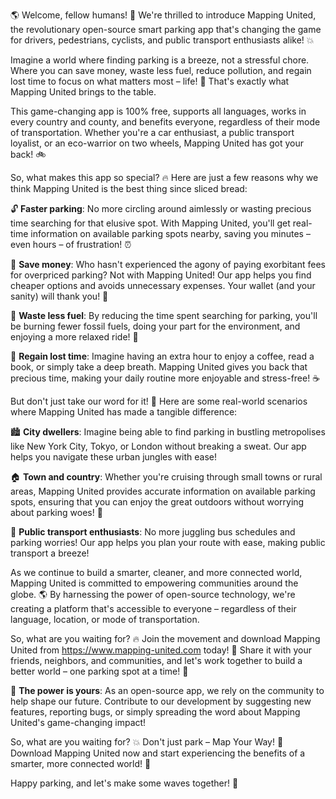 🌎 Welcome, fellow humans! 🌟 We're thrilled to introduce Mapping United, the revolutionary open-source smart parking app that's changing the game for drivers, pedestrians, cyclists, and public transport enthusiasts alike! 💥

Imagine a world where finding parking is a breeze, not a stressful chore. Where you can save money, waste less fuel, reduce pollution, and regain lost time to focus on what matters most – life! 🌈 That's exactly what Mapping United brings to the table.

This game-changing app is 100% free, supports all languages, works in every country and county, and benefits everyone, regardless of their mode of transportation. Whether you're a car enthusiast, a public transport loyalist, or an eco-warrior on two wheels, Mapping United has got your back! 🚲

So, what makes this app so special? 🔥 Here are just a few reasons why we think Mapping United is the best thing since sliced bread:

🔓 **Faster parking**: No more circling around aimlessly or wasting precious time searching for that elusive spot. With Mapping United, you'll get real-time information on available parking spots nearby, saving you minutes – even hours – of frustration! ⏰

💸 **Save money**: Who hasn't experienced the agony of paying exorbitant fees for overpriced parking? Not with Mapping United! Our app helps you find cheaper options and avoids unnecessary expenses. Your wallet (and your sanity) will thank you! 💸

🚗 **Waste less fuel**: By reducing the time spent searching for parking, you'll be burning fewer fossil fuels, doing your part for the environment, and enjoying a more relaxed ride! 🌱

💪 **Regain lost time**: Imagine having an extra hour to enjoy a coffee, read a book, or simply take a deep breath. Mapping United gives you back that precious time, making your daily routine more enjoyable and stress-free! ☕️

But don't just take our word for it! 🤔 Here are some real-world scenarios where Mapping United has made a tangible difference:

🏙️ **City dwellers**: Imagine being able to find parking in bustling metropolises like New York City, Tokyo, or London without breaking a sweat. Our app helps you navigate these urban jungles with ease!

🏠 **Town and country**: Whether you're cruising through small towns or rural areas, Mapping United provides accurate information on available parking spots, ensuring that you can enjoy the great outdoors without worrying about parking woes! 🌳

🚌 **Public transport enthusiasts**: No more juggling bus schedules and parking worries! Our app helps you plan your route with ease, making public transport a breeze!

As we continue to build a smarter, cleaner, and more connected world, Mapping United is committed to empowering communities around the globe. 🌎 By harnessing the power of open-source technology, we're creating a platform that's accessible to everyone – regardless of their language, location, or mode of transportation.

So, what are you waiting for? 🔥 Join the movement and download Mapping United from https://www.mapping-united.com today! 📲 Share it with your friends, neighbors, and communities, and let's work together to build a better world – one parking spot at a time! 🌈

🎉 **The power is yours**: As an open-source app, we rely on the community to help shape our future. Contribute to our development by suggesting new features, reporting bugs, or simply spreading the word about Mapping United's game-changing impact!

So, what are you waiting for? 💥 Don't just park – Map Your Way! 📍 Download Mapping United now and start experiencing the benefits of a smarter, more connected world! 🌟

Happy parking, and let's make some waves together! 🌊